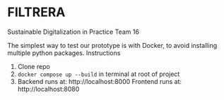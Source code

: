 # FILTRERA
Sustainable Digitalization in Practice Team 16

The simplest way to test our prototype is with Docker, to avoid installing multiple python packages.
Instructions
1. Clone repo
2. ```docker compose up --build``` in terminal at root of project
3. Backend runs at: http://localhost:8000
   Frontend runs at: http://localhost:8080
